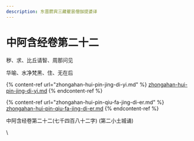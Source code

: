 ```yaml
---
description: 东晋罽宾三藏瞿昙僧伽提婆译
---
```


# 中阿含经卷第二十二

秽、求、比丘请智、周那问见 　

华喻、水净梵黑、住、无在后

{% content-ref url="zhongahan-hui-pin-jing-di-yi.md" %}
[zhongahan-hui-pin-jing-di-yi.md](zhongahan-hui-pin-jing-di-yi.md)
{% endcontent-ref %}

{% content-ref url="zhongahan-hui-pin-qiu-fa-jing-di-er.md" %}
[zhongahan-hui-pin-qiu-fa-jing-di-er.md](zhongahan-hui-pin-qiu-fa-jing-di-er.md)
{% endcontent-ref %}



中阿含经卷第二十二(七千四百八十二字) (第二小土城诵)

\




